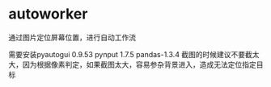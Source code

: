 # autoworker
通过图片定位屏幕位置，进行自动工作流

需要安装pyautogui 0.9.53 pynput 1.7.5 pandas-1.3.4
截图的时候建议不要截太大，因为根据像素判定，如果截图太大，容易参杂背景进入，造成无法定位指定目标

